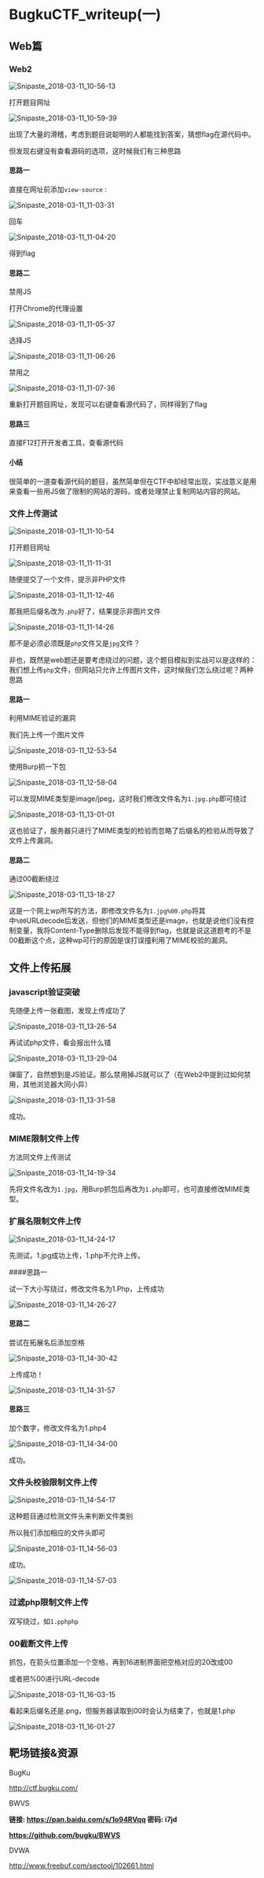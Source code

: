 

# BugkuCTF_writeup(一)

## Web篇

### Web2



![Snipaste_2018-03-11_10-56-13](https://github.com/Anthem9/BugKuCTF_writeup/raw/master/BugKuCTF_writeup(%E4%B8%80)_photos/Snipaste_2018-03-11_10-56-13.png)

打开题目网址

![Snipaste_2018-03-11_10-59-39](https://github.com/Anthem9/BugKuCTF_writeup/raw/master/BugKuCTF_writeup(%E4%B8%80)_photos\Snipaste_2018-03-11_10-59-39.png)

出现了大量的滑稽，考虑到题目说聪明的人都能找到答案，猜想flag在源代码中。

但发现右键没有查看源码的选项，这时候我们有三种思路

#### 思路一

直接在网址前添加``view-source：``

![Snipaste_2018-03-11_11-03-31](https://github.com/Anthem9/BugKuCTF_writeup/raw/master/BugKuCTF_writeup(%E4%B8%80)_photos\Snipaste_2018-03-11_11-03-31.png)

回车

![Snipaste_2018-03-11_11-04-20](https://github.com/Anthem9/BugKuCTF_writeup/raw/master/BugKuCTF_writeup(%E4%B8%80)_photos\Snipaste_2018-03-11_11-04-20.png)

得到flag

#### 思路二

禁用JS

打开Chrome的代理设置

![Snipaste_2018-03-11_11-05-37](https://github.com/Anthem9/BugKuCTF_writeup/raw/master/BugKuCTF_writeup(%E4%B8%80)_photos\Snipaste_2018-03-11_11-05-37.png)

选择JS

![Snipaste_2018-03-11_11-06-26](https://github.com/Anthem9/BugKuCTF_writeup/raw/master/BugKuCTF_writeup(%E4%B8%80)_photos\Snipaste_2018-03-11_11-06-26.png)

禁用之

![Snipaste_2018-03-11_11-07-36](https://github.com/Anthem9/BugKuCTF_writeup/raw/master/BugKuCTF_writeup(%E4%B8%80)_photos\Snipaste_2018-03-11_11-07-36.png)

重新打开题目网址，发现可以右键查看源代码了，同样得到了flag

#### 思路三

直接F12打开开发者工具，查看源代码

#### 小结

很简单的一道查看源代码的题目，虽然简单但在CTF中却经常出现，实战意义是用来查看一些用JS做了限制的网站的源码，或者处理禁止复制网站内容的网站。

### 文件上传测试

![Snipaste_2018-03-11_11-10-54](https://github.com/Anthem9/BugKuCTF_writeup/raw/master/BugKuCTF_writeup(%E4%B8%80)_photos\Snipaste_2018-03-11_11-10-54.png)

打开题目网址

![Snipaste_2018-03-11_11-11-31](https://github.com/Anthem9/BugKuCTF_writeup/raw/master/BugKuCTF_writeup(%E4%B8%80)_photos\Snipaste_2018-03-11_11-11-31.png)

随便提交了一个文件，提示非PHP文件

![Snipaste_2018-03-11_11-12-46](https://github.com/Anthem9/BugKuCTF_writeup/raw/master/BugKuCTF_writeup(%E4%B8%80)_photos\Snipaste_2018-03-11_11-12-46.png)

那我把后缀名改为``.php``好了，结果提示非图片文件

![Snipaste_2018-03-11_11-14-26](https://github.com/Anthem9/BugKuCTF_writeup/raw/master/BugKuCTF_writeup(%E4%B8%80)_photos\Snipaste_2018-03-11_11-14-26.png)

那不是必须必须既是``php``文件又是``jpg``文件？

非也，既然是web题还是要考虑绕过的问题，这个题目模拟到实战可以是这样的：我们想上传``php``文件，但网站只允许上传图片文件，这时候我们怎么绕过呢？两种思路

#### 思路一

利用MIME验证的漏洞

我们先上传一个图片文件

![Snipaste_2018-03-11_12-53-54](https://github.com/Anthem9/BugKuCTF_writeup/raw/master/BugKuCTF_writeup(%E4%B8%80)_photos\Snipaste_2018-03-11_12-53-54.png)

使用Burp抓一下包

![Snipaste_2018-03-11_12-58-04](https://github.com/Anthem9/BugKuCTF_writeup/raw/master/BugKuCTF_writeup(%E4%B8%80)_photos\Snipaste_2018-03-11_12-58-04.png)

可以发现MIME类型是image/jpeg，这时我们修改文件名为``1.jpg.php``即可绕过

![Snipaste_2018-03-11_13-01-01](https://github.com/Anthem9/BugKuCTF_writeup/raw/master/BugKuCTF_writeup(%E4%B8%80)_photos\Snipaste_2018-03-11_13-01-01.png)

这也验证了，服务器只进行了MIME类型的检验而忽略了后缀名的检验从而导致了文件上传漏洞。

#### 思路二

通过00截断绕过

![Snipaste_2018-03-11_13-18-27](https://github.com/Anthem9/BugKuCTF_writeup/raw/master/BugKuCTF_writeup(%E4%B8%80)_photos\Snipaste_2018-03-11_13-18-27.png)

这是一个网上wp所写的方法，即修改文件名为``1.jpg%00.php``将其中``%00``URLdecode后发送，但他们的MIME类型还是image，也就是说他们没有控制变量，我将Content-Type删除后发现不能得到flag，也就是说这道题考的不是00截断这个点，这种wp可行的原因是误打误撞利用了MIME校验的漏洞。

## 文件上传拓展

### javascript验证突破

先随便上传一张截图，发现上传成功了

![Snipaste_2018-03-11_13-26-54](https://github.com/Anthem9/BugKuCTF_writeup/raw/master/BugKuCTF_writeup(%E4%B8%80)_photos\Snipaste_2018-03-11_13-26-54.png)

再试试php文件，看会报出什么错

![Snipaste_2018-03-11_13-29-04](https://github.com/Anthem9/BugKuCTF_writeup/raw/master/BugKuCTF_writeup(%E4%B8%80)_photos\Snipaste_2018-03-11_13-29-04.png)

弹窗了，自然想到是JS验证。那么禁用掉JS就可以了（在Web2中提到过如何禁用，其他浏览器大同小异）

![Snipaste_2018-03-11_13-31-58](https://github.com/Anthem9/BugKuCTF_writeup/raw/master/BugKuCTF_writeup(%E4%B8%80)_photos\Snipaste_2018-03-11_13-31-58.png)

成功。

### MIME限制文件上传

方法同文件上传测试

![Snipaste_2018-03-11_14-19-34](https://github.com/Anthem9/BugKuCTF_writeup/raw/master/BugKuCTF_writeup(%E4%B8%80)_photos\Snipaste_2018-03-11_14-19-34.png)

先将文件名改为``1.jpg``，用Burp抓包后再改为``1.php``即可，也可直接修改MIME类型。

### 扩展名限制文件上传

![Snipaste_2018-03-11_14-24-17](https://github.com/Anthem9/BugKuCTF_writeup/raw/master/BugKuCTF_writeup(%E4%B8%80)_photos\Snipaste_2018-03-11_14-24-17.png)

先测试，1.jpg成功上传，1.php不允许上传。

####思路一

试一下大小写绕过，修改文件名为1.Php，上传成功

![Snipaste_2018-03-11_14-26-27](https://github.com/Anthem9/BugKuCTF_writeup/raw/master/BugKuCTF_writeup(%E4%B8%80)_photos\Snipaste_2018-03-11_14-26-27.png)

#### 思路二

尝试在拓展名后添加空格

![Snipaste_2018-03-11_14-30-42](https://github.com/Anthem9/BugKuCTF_writeup/raw/master/BugKuCTF_writeup(%E4%B8%80)_photos\Snipaste_2018-03-11_14-30-42.png)

上传成功！

![Snipaste_2018-03-11_14-31-57](https://github.com/Anthem9/BugKuCTF_writeup/raw/master/BugKuCTF_writeup(%E4%B8%80)_photos\Snipaste_2018-03-11_14-31-57.png)

#### 思路三

加个数字，修改文件名为1.php4

![Snipaste_2018-03-11_14-34-00](https://github.com/Anthem9/BugKuCTF_writeup/raw/master/BugKuCTF_writeup(%E4%B8%80)_photos\Snipaste_2018-03-11_14-34-00.png)

成功。

### 文件头校验限制文件上传

![Snipaste_2018-03-11_14-54-17](https://github.com/Anthem9/BugKuCTF_writeup/raw/master/BugKuCTF_writeup(%E4%B8%80)_photos\Snipaste_2018-03-11_14-54-17.png)

这种题目通过检测文件头来判断文件类别

所以我们添加相应的文件头即可

![Snipaste_2018-03-11_14-56-03](https://github.com/Anthem9/BugKuCTF_writeup/raw/master/BugKuCTF_writeup(%E4%B8%80)_photos\Snipaste_2018-03-11_14-56-03.png)

成功。

![Snipaste_2018-03-11_14-57-03](https://github.com/Anthem9/BugKuCTF_writeup/raw/master/BugKuCTF_writeup(%E4%B8%80)_photos\Snipaste_2018-03-11_14-57-03.png)

### 过滤php限制文件上传

双写绕过，如``1.pphphp``

### 00截断文件上传

抓包，在箭头位置添加一个空格，再到16进制界面把空格对应的20改成00

或者把%00进行URL-decode

![Snipaste_2018-03-11_16-03-15](https://github.com/Anthem9/BugKuCTF_writeup/raw/master/BugKuCTF_writeup(%E4%B8%80)_photos\Snipaste_2018-03-11_16-03-15.png)

看起来后缀名还是.png，但服务器读取到00时会认为结束了，也就是1.php

![Snipaste_2018-03-11_16-01-27](https://github.com/Anthem9/BugKuCTF_writeup/raw/master/BugKuCTF_writeup(%E4%B8%80)_photos\Snipaste_2018-03-11_16-01-27.png)



## 靶场链接&资源

BugKu

http://ctf.bugku.com/

BWVS

**链接: https://pan.baidu.com/s/1o94RVqq 密码: i7jd**

**https://github.com/bugku/BWVS**

DVWA

http://www.freebuf.com/sectool/102661.html
